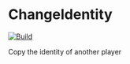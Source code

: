 # ChangeIdentity

[![Build](https://github.com/SimonIT/ChangeIdentity/actions/workflows/build.yml/badge.svg)](https://github.com/SimonIT/ChangeIdentity/actions/workflows/build.yml)

Copy the identity of another player

